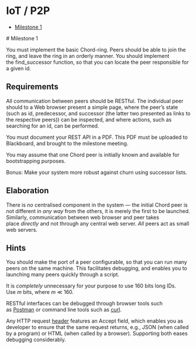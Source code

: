 # IoT / P2P
- [Milestone 1](#milestone1)

<a name="milestone1"/>
# Milestone 1

You must implement the basic Chord-ring. Peers should be able to join the ring, and leave the ring in an orderly manner. You should implement the find_successor function, so that you can locate the peer responsible for a given id.

## Requirements

All communication between peers should be RESTful. The individual peer should to a Web browser present a simple page, where the peer’s state (such as id, predecessor, and successor (the latter two presented as links to the respective peers)) can be inspected, and where actions, such as searching for an id, can be performed.

You must document your REST API in a PDF. This PDF must be uploaded to Blackboard, and brought to the milestone meeting.

You may assume that one Chord peer is initially known and available for bootstrapping purposes.

Bonus: Make your system more robust against churn using successor lists.

## Elaboration

There is *no* centralised component in the system — the initial Chord peer is not different in *any way* from the others, it is merely the first to be launched. Similarly, communication between web browser and peer takes place *directly* and not through any central web server. *All* peers act as small web servers.

## Hints

You should make the port of a peer configurable, so that you can run many peers on the same machine. This facilitates debugging, and enables you to launching many peers quickly through a script.

It is *completely* unnecessary for your purpose to use 160 bits long IDs. Use *m* bits, where *m* ≪ 160.

RESTful interfaces can be debugged through browser tools such as [Postman](https://www.getpostman.com/) or command line tools such as [curl](https://curl.haxx.se/).

Any HTTP request [header](https://en.wikipedia.org/wiki/List_of_HTTP_header_fields) features an Accept field, which enables you as developer to ensure that the same request returns, e.g., JSON (when called by a program) or HTML (when called by a browser). Supporting both eases debugging considerably.